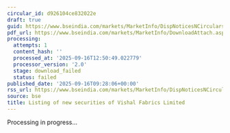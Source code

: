 ```yaml
---
circular_id: d926104ce832022e
draft: true
guid: https://www.bseindia.com/markets/MarketInfo/DispNoticesNCirculars.aspx?Noticeid={F0E34957-42F4-449C-89E1-6C2AE1CCDF26}&noticeno=20250916-17&dt=09/16/2025&icount=17&totcount=62&flag=0
pdf_url: https://www.bseindia.com/markets/MarketInfo/DownloadAttach.aspx?id=20250916-17&attachedId=
processing:
  attempts: 1
  content_hash: ''
  processed_at: '2025-09-16T12:50:49.022779'
  processor_version: '2.0'
  stage: download_failed
  status: failed
published_date: '2025-09-16T09:28:06+00:00'
rss_url: https://www.bseindia.com/markets/MarketInfo/DispNoticesNCirculars.aspx?Noticeid={F0E34957-42F4-449C-89E1-6C2AE1CCDF26}&noticeno=20250916-17&dt=09/16/2025&icount=17&totcount=62&flag=0
source: bse
title: Listing of new securities of Vishal Fabrics Limited
---
```


Processing in progress...